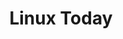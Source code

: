 ---
blog: https://linuxtoday.com/blog
facebook: https://facebook.com/LinuxToday-635265507098561
linkedin: https://linkedin.com/company/linuxtoday
logohandle: linuxtoday
sort: linuxtoday
title: Linux Today
twitter: https://x.com/linuxtoday
website: https://www.linuxtoday.com/
---